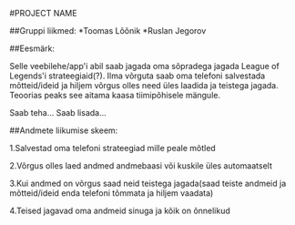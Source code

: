 #PROJECT NAME

##Gruppi liikmed:
*Toomas Lõõnik
*Ruslan Jegorov

##Eesmärk:

Selle veebilehe/app'i abil saab jagada oma sõpradega jagada League of Legends'i
strateegiaid(?). Ilma võrguta saab oma telefoni salvestada mõtteid/ideid ja hiljem 
võrgus olles need üles laadida ja teistega jagada. Teoorias peaks see aitama kaasa 
tiimipõhisele mängule.

Saab teha...
Saab lisada...

##Andmete liikumise skeem:

1.Salvestad oma telefoni strateegiad mille peale mõtled

2.Võrgus olles laed andmed andmebaasi või kuskile üles automaatselt

3.Kui andmed on võrgus saad neid teistega jagada(saad teiste andmeid ja
mõtteid/ideid enda telefoni tõmmata ja hiljem vaadata)

4.Teised jagavad oma andmeid sinuga ja kõik on õnnelikud